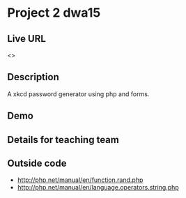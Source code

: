 # Project 2 dwa15

## Live URL
<>

## Description
A xkcd password generator using php and forms.

## Demo


## Details for teaching team


## Outside code
* http://php.net/manual/en/function.rand.php
* http://php.net/manual/en/language.operators.string.php
